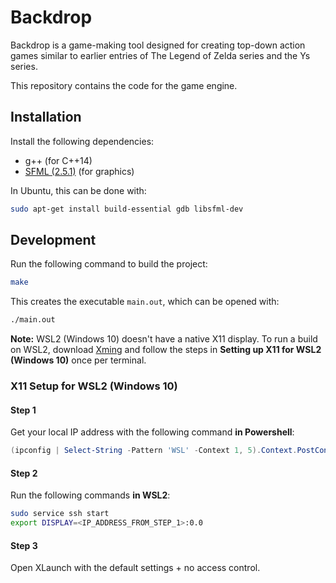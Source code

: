 # Backdrop

Backdrop is a game-making tool designed for creating top-down action games similar to earlier entries of The Legend of Zelda series and the Ys series.

This repository contains the code for the game engine.

## Installation

Install the following dependencies:

* g++ (for C++14)
* [SFML (2.5.1)](https://www.sfml-dev.org/index.php) (for graphics)

In Ubuntu, this can be done with:

```sh
sudo apt-get install build-essential gdb libsfml-dev
```

## Development

Run the following command to build the project:

```sh
make
```

This creates the executable `main.out`, which can be opened with:

```sh
./main.out
```

**Note:** WSL2 (Windows 10) doesn't have a native X11 display. To run a build on WSL2, download [Xming](http://www.straightrunning.com/XmingNotes/) and follow the steps in **Setting up X11 for WSL2 (Windows 10)** once per terminal.

### X11 Setup for WSL2 (Windows 10)

#### Step 1

Get your local IP address with the following command **in Powershell**:

```powershell
(ipconfig | Select-String -Pattern 'WSL' -Context 1, 5).Context.PostContext | Select-String -Pattern 'IPv4'
```

#### Step 2

Run the following commands **in WSL2**:

```sh
sudo service ssh start
export DISPLAY=<IP_ADDRESS_FROM_STEP_1>:0.0
```

#### Step 3

Open XLaunch with the default settings + no access control.
